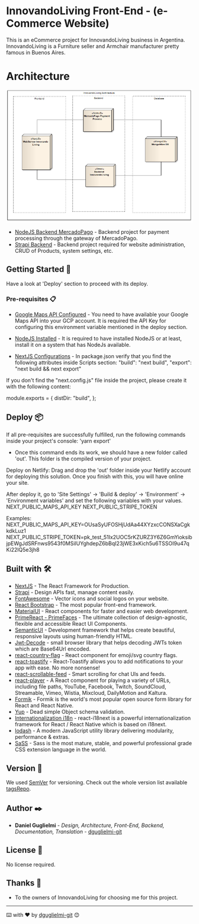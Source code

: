 
# InnovandoLiving Front-End - (e-Commerce Website)

This is an eCommerce project for InnovandoLiving business in Argentina. InnovandoLiving is a Furniture seller and Armchair manufacturer pretty famous in Buenos Aires.

# Architecture 
![Architectyre](./assets/architecture.png)

* [NodeJS Backend MercadoPago](https://github.com/dguglielmi-git/innovandoliving-mercadopago) - Backend project for payment processing through the gateway of MercadoPago.
* [Strapi Backend](https://github.com/dguglielmi-git/innovandoliving-backend) - Backend project required for website administration, CRUD of Products, system settings, etc.
## Getting Started 🚀

Have a look at 'Deploy' section to proceed with its deploy.


### Pre-requisites 📋
* [Google Maps API Configured](#) - You need to have available your Google Maps API into your GCP account. It is required the API Key for configuring this environment variable mentioned in the deploy section.

* [NodeJS Installed](#) - It is required to have installed NodeJS or at least, install it on a system that has NodeJs available.

* [NextJS Configurations](#) - In package.json verify that you find the following attributes inside Scripts section:
"build": "next build",
"export": "next build && next export"

If you don't find the "next.config.js" file inside the project, please create it with the following content:

module.exports = {
    distDir: "build",
};

## Deploy 📦

If all pre-requisites are successfully fulfilled, run the following commands inside your project's console:
'yarn export'

- Once this command ends its work, we should have a new folder called 'out'. This folder is the compiled version of your project.

Deploy on Netlify:
Drag and drop the 'out' folder inside your Netlify account for deploying this solution. Once you finish with this, you will have online your site.

After deploy it, go to 'Site Settings' -> 'Build & deploy' -> 'Environment' -> 'Environment variables' and set the following variables with your values.
NEXT_PUBLIC_MAPS_API_KEY
NEXT_PUBLIC_STRIPE_TOKEN

Examples:
NEXT_PUBLIC_MAPS_API_KEY=OUsaSyUFOSHjUdAa44XYzxcCONSXaCgkkdkLuz1
NEXT_PUBLIC_STRIPE_TOKEN=pk_test_51Ix2UOC5rKZURZ3Y6Z6GmYioksibjpEWgJdSRFnws9543f0MSiIUYghdepZ6bBqI23jWE3xKich5u6TSSOI9u47qKi22lQ5e3jh8



## Built with 🛠️


* [NextJS](https://nextjs.org/docs/getting-started) - The React Framework for Production.
* [Strapi](https://strapi.io/resource-center) - Design APIs fast, manage content easily.
* [FontAwesome](https://fontawesome.com/) - Vector icons and social logos on your website.
* [React Bootstrap](https://react-bootstrap.github.io/) - The most popular front-end framework.
* [MaterialUI](https://material-ui.com/) - React components for faster and easier web development.
* [PrimeReact - PrimeFaces](https://www.primefaces.org/primereact/) - The ultimate collection of design-agnostic, flexible and accessible React UI Components.
* [SemanticUI](https://semantic-ui.com/) - Development framework that helps create beautiful, responsive layouts using human-friendly HTML.
* [Jwt-Decode](https://www.npmjs.com/package/jwt-decode) - small browser library that helps decoding JWTs token which are Base64Url encoded.
* [react-country-flag](https://www.npmjs.com/package/react-country-flag) - React component for emoji/svg country flags.
* [react-toastify](https://www.npmjs.com/package/react-toastify) - React-Toastify allows you to add notifications to your app with ease. No more nonsense!
* [react-scrollable-feed](https://www.npmjs.com/package/react-scrollable-feed) - Smart scrolling for chat UIs and feeds.
* [react-player](https://www.npmjs.com/package/react-player) - A React component for playing a variety of URLs, including file paths, YouTube, Facebook, Twitch, SoundCloud, Streamable, Vimeo, Wistia, Mixcloud, DailyMotion and Kaltura.
* [Formik](https://formik.org/) - Formik is the world's most popular open source form library for React and React Native.
* [Yup](https://yarnpkg.com/package/yup) - Dead simple Object schema validation.
* [Internationalization i18n](https://react.i18next.com/) - react-i18next is a powerful internationalization framework for React / React Native which is based on i18next.
* [lodash](https://lodash.com/) - A modern JavaScript utility library delivering modularity, performance & extras.
* [SaSS](https://sass-lang.com/) - Sass is the most mature, stable, and powerful professional grade CSS extension language in the world.



## Version 📌

We used [SemVer](http://semver.org/) for versioning. Check out the whole version list available [tagsRepo](https://github.com/dguglielmi-git/innovandoliving/tags).


## Author ✒️

* **Daniel Guglielmi** - *Design, Architecture, Front-End, Backend, Documentation, Translation* - [dguglielmi-git](https://github.com/dguglielmi-git)


## License 📄

No license required.

## Thanks 🎁

* To the owners of InnovandoLiving for choosing me for this project.


---
⌨️ with ❤️ by [dguglielmi-git](https://github.com/dguglielmi-git) 😊
